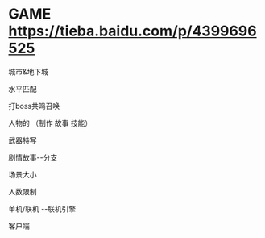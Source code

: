 # GAME https://tieba.baidu.com/p/4399696525
城市&地下城

水平匹配

打boss共鸣召唤

人物的 （制作 故事 技能）

武器特写

剧情故事--分支

场景大小

人数限制

单机/联机 --联机引擎

客户端
